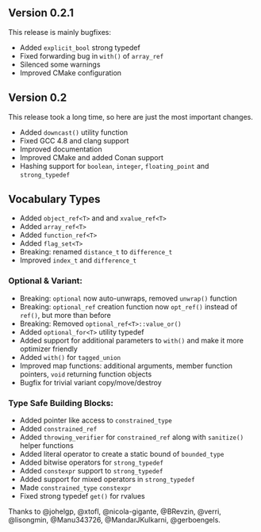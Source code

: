 ## Version 0.2.1

This release is mainly bugfixes:

* Added `explicit_bool` strong typedef
* Fixed forwarding bug in `with()` of `array_ref`
* Silenced some warnings
* Improved CMake configuration

## Version 0.2

This release took a long time, so here are just the most important changes.

* Added `downcast()` utility function
* Fixed GCC 4.8 and clang support
* Improved documentation
* Improved CMake and added Conan support
* Hashing support for `boolean`, `integer`, `floating_point` and `strong_typedef`

## Vocabulary Types

* Added `object_ref<T>` and and `xvalue_ref<T>`
* Added `array_ref<T>`
* Added `function_ref<T>`
* Added `flag_set<T>`
* Breaking: renamed `distance_t` to `difference_t`
* Improved `index_t` and `difference_t`

### Optional & Variant:

* Breaking: `optional` now auto-unwraps, removed `unwrap()` function
* Breaking: `optional_ref` creation function now `opt_ref()` instead of `ref()`, but more than before
* Breaking: Removed `optional_ref<T>::value_or()`
* Added `optional_for<T>` utility typedef
* Added support for additional parameters to `with()` and make it more optimizer friendly
* Added `with()` for `tagged_union`
* Improved map functions: additional arguments, member function pointers, `void` returning function objects
* Bugfix for trivial variant copy/move/destroy

### Type Safe Building Blocks:

* Added pointer like access to `constrained_type`
* Added `constrained_ref`
* Added `throwing_verifier` for `constrained_ref` along with `sanitize()` helper functions
* Added literal operator to create a static bound of `bounded_type`
* Added bitwise operators for `strong_typedef`
* Added `constexpr` support to `strong_typedef`
* Added support for mixed operators in `strong_typedef`
* Made `constrained_type` `constexpr`
* Fixed strong typedef `get()` for rvalues


Thanks to @johelgp, @xtofl, @nicola-gigante, @BRevzin, @verri, @lisongmin, @Manu343726, @MandarJKulkarni, @gerboengels.
